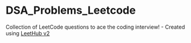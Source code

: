 # DSA_Problems_Leetcode
Collection of LeetCode questions to ace the coding interview! - Created using [LeetHub v2](https://github.com/arunbhardwaj/LeetHub-2.0)

